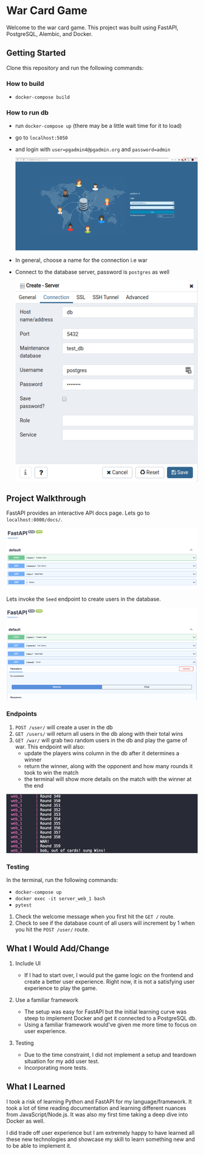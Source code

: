 # War Card Game

Welcome to the war card game. This project was built using FastAPI, PostgreSQL, Alembic, and Docker.

## Getting Started

Clone this repository and run the following commands:

### How to build

- `docker-compose build`

### How to run db

- run `docker-compose up` (there may be a little wait time for it to load)
- go to `localhost:5050`
- and login with `user=pgadmin4@pgadmin.org` and `password=admin`

  ![pgadmin](/server/public/images/pgadmin.png)

- In general, choose a name for the connection i.e war
- Connect to the database server, password is `postgres` as well

  ![createserver](server/public/images/createserver.png)

## Project Walkthrough

FastAPI provides an interactive API docs page. Lets go to `localhost:8000/docs/`.

![docshome](server/public/images/docshome.png)

Lets invoke the `Seed` endpoint to create users in the database.

![createuser](server/public/images/createusers.png)

### Endpoints

1. `POST /user/` will create a user in the db
2. `GET /users/` will return all users in the db along with their total wins
3. `GET /war/` will grab two random users in the db and play the game of war. This endpoint will also:
   - update the players wins column in the db after it determines a winner
   - return the winner, along with the opponent and how many rounds it took to win the match
   - the terminal will show more details on the match with the winner at the end

![war-terminal](server/public/images/warterminal.png)

### Testing

In the terminal, run the following commands:

- `docker-compose up`
- `docker exec -it server_web_1 bash`
- `pytest`

1. Check the welcome message when you first hit the `GET /` route.
2. Check to see if the database count of all users will increment by 1 when you hit the `POST /user/` route.

## What I Would Add/Change

1. Include UI

   - If I had to start over, I would put the game logic on the frontend and create a better user experience. Right now, it is not a satisfying user experience to play the game.

2. Use a familiar framework

   - The setup was easy for FastAPI but the initial learning curve was steep to implement Docker and get it connected to a PostgreSQL db.
   - Using a familiar framework would've given me more time to focus on user experience.

3. Testing
   - Due to the time constraint, I did not implement a setup and teardown situation for my add user test.
   - Incorporating more tests.

## What I Learned

I took a risk of learning Python and FastAPI for my language/framework. It took a lot of time reading documentation and learning different nuances from JavaScript/Node.js. It was also my first time taking a deep dive into Docker as well.

I did trade off user experience but I am extremely happy to have learned all these new technologies and showcase my skill to learn something new and to be able to implement it.
